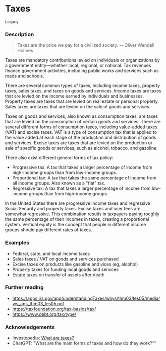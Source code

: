 # Taxes

`Legacy` 

### Description

> Taxes are the price we pay for a civilized society.
-- Oliver Wendell Holmes

Taxes are mandatory contributions levied on individuals or organizations by a government entity—whether local, regional, or national. Tax revenues finance government activities, including public works and services such as roads and schools.

There are several common types of taxes, including income taxes, property taxes, sales taxes, and taxes on goods and services. Income taxes are taxes that are levied on the income earned by individuals and businesses. Property taxes are taxes that are levied on real estate or personal property. Sales taxes are taxes that are levied on the sale of goods and services. 

Taxes on goods and services, also known as consumption taxes, are taxes that are levied on the consumption of certain goods and services. There are several different forms of consumption taxes, including value-added taxes (VAT) and excise taxes. VAT is a type of consumption tax that is applied to the value added at each stage of the production and distribution of goods and services. Excise taxes are taxes that are levied on the production or sale of specific goods or services, such as alcohol, tobacco, and gasoline.

There also exist different general forms of tax policy:
- Progressive tax: A tax that takes a larger percentage of income from high-income groups than from low-income groups.
- Proportional tax: A tax that takes the same percentage of income from all income groups. Also known as a "flat" tax.
- Regressive tax: A tax that takes a larger percentage of income from low-income groups than from high-income groups. 

In the United States there are progressive income taxes and regressive Social Security and property taxes. Excise taxes and user fees are somewhat regressive. This combination results in taxpayers paying roughly the same percentage of their incomes in taxes, creating a proportional system. Vertical equity is the concept that people in different income groups should pay different rates of taxes. 


### Examples

- Federal, state, and local income taxes
- Sales taxes / VAT on goods and services purchased
- Excise taxes on products like gasoline and vices (eg, alcohol)
- Property taxes for funding local goods and services
- Estate taxes on transfer of assets after death

### Further reading

- https://apps.irs.gov/app/understandingTaxes/whys/thm03/les05/media/ws_ans_thm03_les05.pdf
- https://taxfoundation.org/tax-basics/tax/
- https://www.debt.org/tax/type/

### Acknowledgements

- Investopedia: [What are taxes?](https://www.investopedia.com/terms/t/taxes.asp)
- ChatGPT: "What are the main forms of taxes and how do they work?""